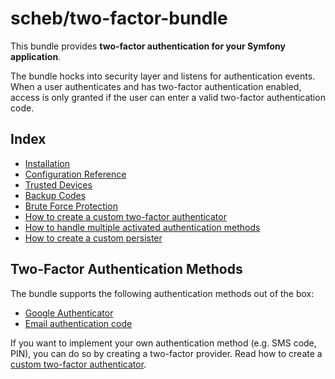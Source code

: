 scheb/two-factor-bundle
=======================

This bundle provides **two-factor authentication for your Symfony application**.

The bundle hocks into security layer and listens for authentication events. When a user authenticates and has two-factor
authentication enabled, access is only granted if the user can enter a valid two-factor authentication code.
 
## Index

- [Installation](installation.md)
- [Configuration Reference](configuration.md)
- [Trusted Devices](trusted_device.md)
- [Backup Codes](backup_codes.md)
- [Brute Force Protection](brute_force_protection.md)
- [How to create a custom two-factor authenticator](provider_custom.md)
- [How to handle multiple activated authentication methods](multi_authentication.md)
- [How to create a custom persister](persister.md)

## Two-Factor Authentication Methods

The bundle supports the following authentication methods out of the box:

  - [Google Authenticator](provider_google.md)
  - [Email authentication code](provider_email.md)

If you want to implement your own authentication method (e.g. SMS code, PIN), you can do so by creating a two-factor
provider. Read how to create a [custom two-factor authenticator](provider_custom.md).
